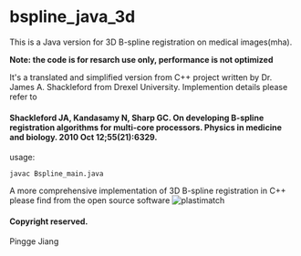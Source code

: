 # bspline_java_3d

This is a Java version for 3D B-spline registration on medical images(mha).

__Note: the code is for resarch use only, performance is not optimized__

It's a translated and simplified version from C++ project written by Dr. James A. Shackleford from Drexel University. Implemention details please refer to
#### Shackleford JA, Kandasamy N, Sharp GC. On developing B-spline registration algorithms for multi-core processors. Physics in medicine and biology. 2010 Oct 12;55(21):6329.

usage: 

	javac Bspline_main.java


A more comprehensive implementation of 3D B-spline registration in C++ please find from the open source software ![plastimatch](http://plastimatch.org/)

#### Copyright reserved.

Pingge Jiang
